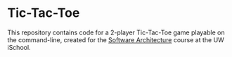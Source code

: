 # Tic-Tac-Toe

This repository contains code for a 2-player Tic-Tac-Toe game playable on the command-line, created for the [Software Architecture](https://canvas.uw.edu/courses/1186629) course at the UW iSchool.
